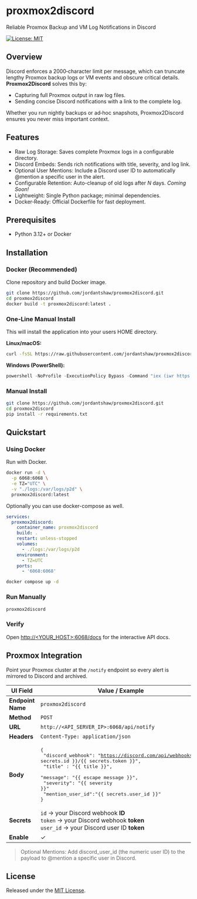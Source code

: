 # proxmox2discord
Reliable Proxmox Backup and VM Log Notifications in Discord

[![License: MIT](https://img.shields.io/badge/License-MIT-blue.svg)](LICENSE)


## Overview
Discord enforces a 2000‑character limit per message, which can truncate lengthy Proxmox backup logs or VM events and obscure critical details. **Proxmox2Discord** solves this by:

- Capturing full Proxmox output in raw log files.
- Sending concise Discord notifications with a link to the complete log.

Whether you run nightly backups or ad‑hoc snapshots, Proxmox2Discord ensures you never miss important context.

## Features

- Raw Log Storage: Saves complete Proxmox logs in a configurable directory.
- Discord Embeds: Sends rich notifications with title, severity, and log link.
- Optional User Mentions: Include a Discord user ID to automatically @mention a specific user in the alert.
- Configurable Retention: Auto-cleanup of old logs after _N_ days. _Coming Soon!_
- Lightweight: Single Python package; minimal dependencies.
- Docker‑Ready: Official Dockerfile for fast deployment.

## Prerequisites
- Python 3.12+ or Docker

## Installation

### Docker (Recommended)
Clone repository and build Docker image.
```bash
git clone https://github.com/jordantshaw/proxmox2discord.git
cd proxmox2discord
docker build -t proxmox2discord:latest .
```

### One‑Line Manual Install
This will install the application into your users HOME directory.

**Linux/macOS:**
```bash
curl -fsSL https://raw.githubusercontent.com/jordantshaw/proxmox2discord/main/scripts/install.sh | bash
```

**Windows (PowerShell):**
```powershell
powershell -NoProfile -ExecutionPolicy Bypass -Command "iex (iwr https://raw.githubusercontent.com/jordantshaw/proxmox2discord/main/scripts/install.ps1 -UseBasicParsing)"
```

### Manual Install
```bash
git clone https://github.com/jordantshaw/proxmox2discord.git
cd proxmox2discord
pip install -r requirements.txt
```


## Quickstart

### Using Docker
Run with Docker.
```bash
docker run -d \
  -p 6068:6068 \
  -e TZ="UTC" \
  -v "./logs:/var/logs/p2d" \
  proxmox2discord:latest
```

Optionally you can use docker-compose as well.
```yaml
services:
  proxmox2discord:
    container_name: proxmox2discord
    build: .
    restart: unless-stopped
    volumes:
      - ./logs:/var/logs/p2d
    environment:
      - TZ=UTC
    ports:
      - '6068:6068'
```
```bash
docker compose up -d
```

### Run Manually
```bash
proxmox2discord
```

### Verify
Open [http://<YOUR_HOST>:6068/docs](http://<YOUR_HOST>:6068/docs) for the interactive API docs.


## Proxmox Integration
Point your Proxmox cluster at the `/notify` endpoint so every alert is mirrored to Discord and archived.

| UI Field            | Value / Example                                                                                                                                                                                                                                                                     |
|---------------------|-------------------------------------------------------------------------------------------------------------------------------------------------------------------------------------------------------------------------------------------------------------------------------------|
| **Endpoint Name**   | `proxmox2discord `                                                                                                                                                                                                                                                                  |
| **Method**          | `POST`                                                                                                                                                                                                                                                                              |
| **URL**             | `http://<API_SERVER_IP>:6068/api/notify`                                                                                                                                                                                                                                            |
| **Headers**         | `Content-Type: application/json`                                                                                                                                                                                                                                                    |
| **Body**            | <pre lang=json>{<br/>  "discord_webhook": "https://discord.com/api/webhooks/{{ secrets.id }}/{{ secrets.token }}",<br/>  "title" : "{{ title }}",<br/>  "message": "{{ escape message }}",<br/>  "severity": "{{ severity }}"<br/>  "mention_user_id":"{{ secrets.user_id }}"<br/>} |
| **Secrets**         | `id` → your Discord webhook **ID**<br>`token` → your Discord webhook **token** <br>`user_id` → your Discord user ID **token**                                                                                                                                                       |
| **Enable**          | ✓                                                                                                                                                                                                                                                                                   |

> Optional Mentions:  Add discord_user_id (the numeric user ID) to the payload to @mention a specific user in Discord.


## License
Released under the [MIT License](LICENSE).